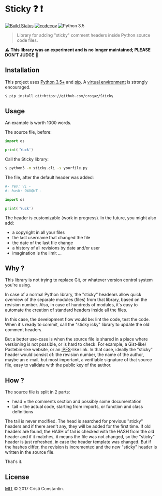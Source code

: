 
# Sticky :question: :exclamation:
[![Build Status](https://travis-ci.org/croqaz/Sticky.svg?branch=master)](https://travis-ci.org/croqaz/Sticky) [![codecov](https://codecov.io/gh/croqaz/Sticky/branch/master/graph/badge.svg)](https://codecov.io/gh/croqaz/Sticky) ![Python 3.5](https://img.shields.io/badge/python-3.5-blue.svg)

> Library for adding "sticky" comment headers inside Python source code files.


⚠️ **This library was an experiment and is no longer maintained; PLEASE DON'T JUDGE** 🛑


## Installation

This project uses [Python 3.5+](https://www.python.org/) and [pip](https://pip.pypa.io/). A [virtual environment](https://virtualenv.pypa.io/) is strongly encouraged.

```sh
$ pip install git+https://github.com/croqaz/Sticky
```


## Usage

An example is worth 1000 words.

The source file, before:

```python
import os

print('Yuck')
```

Call the Sticky library:

```sh
$ python3 -m sticky.cli -s yourfile.py
```

The file, after the default header was added:

```python
#- rev: v1 -
#- hash: 9AUQHT -

import os

print('Yuck')
```

The header is customizable (work in progress). In the future, you might also add:

* a copyright in all your files
* the last username that changed the file
* the date of the last file change
* a history of all revisions by date and/or user
* imagination is the limit ...


## Why ?

This library is not trying to replace Git, or whatever version control system you're using.

In case of a normal Python library, the "sticky" headears allow quick overview of the separate modules (files) from that library, based on the revision number.
Also, in case of hundreds of modules, it's easy to automate the creation of standard headers inside all the files.

In this case, the development flow would be: lint the code, test the code. When it's ready to commit, call the "sticky icky" library to update the old comment headers.

But a better use-case is when the source file is shared in a place where versioning is not possible, or is hard to check. For example, a Gist-like/ Pastebin-like website, or an [IPFS](https://ipfs.io/)-like link. In that case, ideally the "sticky" header would consist of: the revision number, the name of the author, maybe an e-mail, but most important, a verifiable signature of that source file, easy to validate with the public key of the author.


## How ?

The source file is split in 2 parts:

* head = the comments section and possibly some documentation
* tail = the actual code, starting from imports, or function and class definitions

The tail is never modified.
The head is searched for previous "sticky" headers and if there aren't any, they will be added for the first time.
If old headers are found, the HASH of tail is checked with the HASH from the old header and if it matches, it means the file was not changed, so the "sticky" header is just refreshed, in case the header template was changed.
But if the hashes differ, the revision is incremented and the new "sticky" header is written in the source file.

That's it.


## License

[MIT](LICENSE) © 2017 Cristi Constantin.
